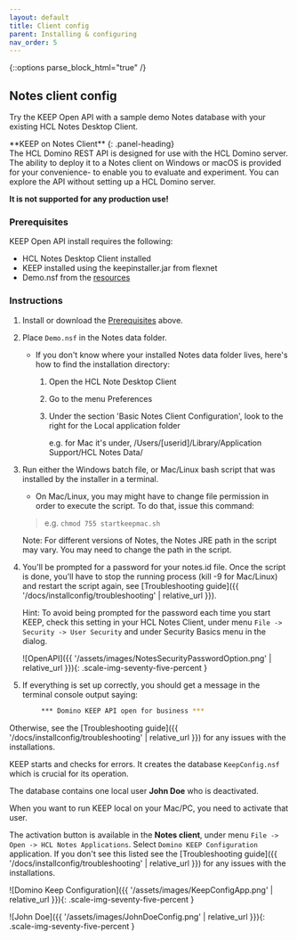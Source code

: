 ```yaml
---
layout: default
title: Client config
parent: Installing & configuring
nav_order: 5
---
```


{::options parse_block_html="true" /}

## Notes client config

Try the KEEP Open API with a sample demo Notes database with your existing HCL Notes Desktop Client.

<div class="panel panel-danger">
**KEEP on Notes Client**
{: .panel-heading}
<div class="panel-body">
The HCL Domino REST API is designed for use with the HCL Domino server. The ability to deploy it to a Notes client on Windows or macOS is provided for your convenience- to enable you to evaluate and experiment. You can explore the API without setting up a HCL Domino server.

**It is not supported for any production use!**

</div></div>

### Prerequisites

KEEP Open API install requires the following:

- HCL Notes Desktop Client installed
- KEEP installed using the keepinstaller.jar from flexnet
- Demo.nsf from the [resources](../../references/downloads.md)

### Instructions

1. Install or download the [Prerequisites](#prerequisites) above.

2. Place `Demo.nsf` in the Notes data folder.

   - If you don't know where your installed Notes data folder lives, here's how to find the installation directory:

     1. Open the HCL Note Desktop Client
     2. Go to the menu Preferences
     3. Under the section 'Basic Notes Client Configuration', look to the right for the Local application folder

        e.g. for Mac it's under, /Users/[userid]/Library/Application Support/HCL Notes Data/

3. Run either the Windows batch file, or Mac/Linux bash script that was installed by the installer in a terminal.

   - On Mac/Linux, you may might have to change file permission in order to execute the script. To do that, issue this command:

   > e.g. `chmod 755 startkeepmac.sh`

   Note: For different versions of Notes, the Notes JRE path in the script may vary. You may need to change the path in the script.

4. You'll be prompted for a password for your notes.id file. Once the script is done, you'll have to stop the running process (kill -9 for Mac/Linux) and restart the script again, see [Troubleshooting guide]({{ '/docs/installconfig/troubleshooting' | relative_url }}).

   Hint: To avoid being prompted for the password each time you start KEEP, check this setting in your HCL Notes Client, under menu `File -> Security -> User Security` and under Security Basics menu in the dialog.

   ![OpenAPI]({{ '/assets/images/NotesSecurityPasswordOption.png' | relative_url }}){: .scale-img-seventy-five-percent }

5. If everything is set up correctly, you should get a message in the terminal console output saying:

```bash
        *** Domino KEEP API open for business ***
```

Otherwise, see the [Troubleshooting guide]({{ '/docs/installconfig/troubleshooting' | relative_url }}) for any issues with the installations.

KEEP starts and checks for errors. It creates the database `KeepConfig.nsf` which is crucial for its operation.

The database contains one local user **John Doe** who is deactivated.

When you want to run KEEP local on your Mac/PC, you need to activate that user.

The activation button is available in the **Notes client**, under menu `File -> Open -> HCL Notes Applications`. Select `Domino KEEP Configuration` application. If you don't see this listed see the [Troubleshooting guide]({{ '/docs/installconfig/troubleshooting' | relative_url }}) for any issues with the installations.

![Domino Keep Configuration]({{ '/assets/images/KeepConfigApp.png' | relative_url }}){: .scale-img-seventy-five-percent }

![John Doe]({{ '/assets/images/JohnDoeConfig.png' | relative_url }}){: .scale-img-seventy-five-percent }
